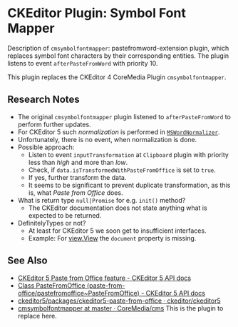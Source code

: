 # CKEditor Plugin: Symbol Font Mapper

Description of `cmsymbolfontmapper`: pastefromword-extension plugin, which
replaces symbol font characters by their corresponding entities. The plugin
listens to event `afterPasteFromWord` with priority 10.

This plugin replaces the CKEditor 4 CoreMedia Plugin `cmsymbolfontmapper`.

## Research Notes

* The original `cmsymbolfontmapper` plugin listened to `afterPasteFromWord` to
    perform further updates.
* For CKEditor 5 such _normalization_ is performed in [`MSWordNormalizer`](https://github.com/ckeditor/ckeditor5/blob/master/packages/ckeditor5-paste-from-office/src/normalizers/mswordnormalizer.js).
* Unfortunately, there is no event, when normalization is done.
* Possible approach:
    * Listen to event `inputTransformation` at `Clipboard` plugin with priority
        less than _high_ and more than _low_.
    * Check, if `data.isTransformedWithPasteFromOffice` is set to `true`.
    * If yes, further transform the data.
    * It seems to be significant to prevent duplicate transformation, as this
       is, what _Paste from Office_ does.
* What is return type `null|Promise` for e.g. `init()` method?
    * The CKEditor documentation does not state anything what is expected to
        be returned.
* DefinitelyTypes or not?
    * At least for CKEditor 5 we soon get to insufficient interfaces.
    * Example: For [view.View](https://github.com/ckeditor/ckeditor5/blob/master/packages/ckeditor5-engine/src/view/view.js) the `document` property is missing.

## See Also

* [CKEditor 5 Paste from Office feature - CKEditor 5 API docs](https://ckeditor.com/docs/ckeditor5/latest/api/paste-from-office.html)
* [Class PasteFromOffice (paste-from-office/pastefromoffice~PasteFromOffice) - CKEditor 5 API docs](https://ckeditor.com/docs/ckeditor5/latest/api/module_paste-from-office_pastefromoffice-PasteFromOffice.html)
* [ckeditor5/packages/ckeditor5-paste-from-office · ckeditor/ckeditor5](https://github.com/ckeditor/ckeditor5/tree/master/packages/ckeditor5-paste-from-office)
* [cmsymbolfontmapper at master · CoreMedia/cms](https://github.com/CoreMedia/cms/blob/master/apps/studio-client/core/ui/ui-toolkit/ui-components/src/main/sencha/resources/ckeditor/plugins/cmsymbolfontmapper)
    This is the plugin to replace here.
